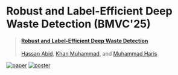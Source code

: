 # Robust and Label-Efficient Deep Waste Detection (BMVC'25)

> [**Robust and Label-Efficient Deep Waste Detection**](https://arxiv.org/abs/2508.18799)<br><br>
> [Hassan Abid](https://scholar.google.com/citations?user=0kaOLSgAAAAJ&hl=en),
[Khan Muhammad](https://scholar.google.com/citations?user=k5oUZyQAAAAJ&hl=en), and
[Muhammad Haris](https://scholar.google.com/citations?user=ZgERfFwAAAAJ&hl=en)


<!-- [![page](https://img.shields.io/badge/Project-Page-F9D371)](/media/TO_BE_UPDATED.md) -->
[![paper](https://img.shields.io/badge/arXiv-Paper-<COLOR>.svg)](https://arxiv.org/abs/2508.18799)
[![poster](https://img.shields.io/badge/Presentation-Poster-blue)]()



